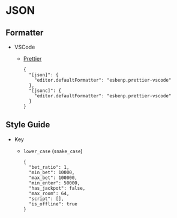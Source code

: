 # JSON

## Formatter

  - VSCode

    - [Prettier](https://marketplace.visualstudio.com/items?itemName=esbenp.prettier-vscode)

      ```
      {
        "[json]": {
          "editor.defaultFormatter": "esbenp.prettier-vscode"
        },
        "[jsonc]": {
          "editor.defaultFormatter": "esbenp.prettier-vscode"
        }
      }
      ```

## Style Guide

  - Key

    - `lower_case` (`snake_case`)

      ```
      {
        "bet_ratio": 1,
        "min_bet": 10000,
        "max_bet": 100000,
        "min_enter": 50000,
        "has_jackpot": false,
        "max_room": 64,
        "script": [],
        "is_offline": true
      }
      ```